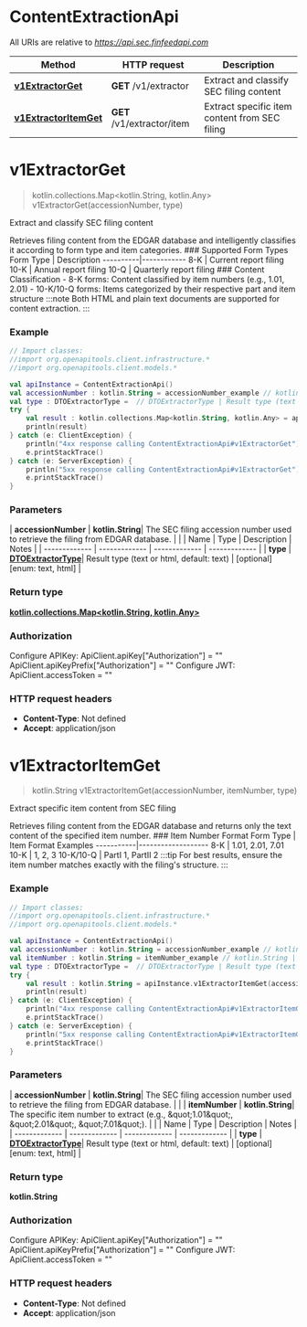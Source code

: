 # ContentExtractionApi

All URIs are relative to *https://api.sec.finfeedapi.com*

| Method | HTTP request | Description |
| ------------- | ------------- | ------------- |
| [**v1ExtractorGet**](ContentExtractionApi.md#v1ExtractorGet) | **GET** /v1/extractor | Extract and classify SEC filing content |
| [**v1ExtractorItemGet**](ContentExtractionApi.md#v1ExtractorItemGet) | **GET** /v1/extractor/item | Extract specific item content from SEC filing |


<a id="v1ExtractorGet"></a>
# **v1ExtractorGet**
> kotlin.collections.Map&lt;kotlin.String, kotlin.Any&gt; v1ExtractorGet(accessionNumber, type)

Extract and classify SEC filing content

Retrieves filing content from the EDGAR database and intelligently classifies it according to form type and item categories.  ### Supported Form Types  Form Type | Description ----------|------------ 8-K      | Current report filing 10-K     | Annual report filing 10-Q     | Quarterly report filing  ### Content Classification - 8-K forms: Content classified by item numbers (e.g., 1.01, 2.01) - 10-K/10-Q forms: Items categorized by their respective part and item structure  :::note Both HTML and plain text documents are supported for content extraction. :::

### Example
```kotlin
// Import classes:
//import org.openapitools.client.infrastructure.*
//import org.openapitools.client.models.*

val apiInstance = ContentExtractionApi()
val accessionNumber : kotlin.String = accessionNumber_example // kotlin.String | The SEC filing accession number used to retrieve the filing from EDGAR database.
val type : DTOExtractorType =  // DTOExtractorType | Result type (text or html, default: text)
try {
    val result : kotlin.collections.Map<kotlin.String, kotlin.Any> = apiInstance.v1ExtractorGet(accessionNumber, type)
    println(result)
} catch (e: ClientException) {
    println("4xx response calling ContentExtractionApi#v1ExtractorGet")
    e.printStackTrace()
} catch (e: ServerException) {
    println("5xx response calling ContentExtractionApi#v1ExtractorGet")
    e.printStackTrace()
}
```

### Parameters
| **accessionNumber** | **kotlin.String**| The SEC filing accession number used to retrieve the filing from EDGAR database. | |
| Name | Type | Description  | Notes |
| ------------- | ------------- | ------------- | ------------- |
| **type** | [**DTOExtractorType**](.md)| Result type (text or html, default: text) | [optional] [enum: text, html] |

### Return type

[**kotlin.collections.Map&lt;kotlin.String, kotlin.Any&gt;**](kotlin.Any.md)

### Authorization


Configure APIKey:
    ApiClient.apiKey["Authorization"] = ""
    ApiClient.apiKeyPrefix["Authorization"] = ""
Configure JWT:
    ApiClient.accessToken = ""

### HTTP request headers

 - **Content-Type**: Not defined
 - **Accept**: application/json

<a id="v1ExtractorItemGet"></a>
# **v1ExtractorItemGet**
> kotlin.String v1ExtractorItemGet(accessionNumber, itemNumber, type)

Extract specific item content from SEC filing

Retrieves filing content from the EDGAR database and returns only the text content of the specified item number.  ### Item Number Format  Form Type | Item Format Examples -----------|------------------- 8-K       | 1.01, 2.01, 7.01 10-K      | 1, 2, 3 10-K/10-Q | PartI 1, PartII 2  :::tip For best results, ensure the item number matches exactly with the filing&#39;s structure. :::

### Example
```kotlin
// Import classes:
//import org.openapitools.client.infrastructure.*
//import org.openapitools.client.models.*

val apiInstance = ContentExtractionApi()
val accessionNumber : kotlin.String = accessionNumber_example // kotlin.String | The SEC filing accession number used to retrieve the filing from EDGAR database.
val itemNumber : kotlin.String = itemNumber_example // kotlin.String | The specific item number to extract (e.g., \"1.01\", \"2.01\", \"7.01\").
val type : DTOExtractorType =  // DTOExtractorType | Result type (text or html, default: text)
try {
    val result : kotlin.String = apiInstance.v1ExtractorItemGet(accessionNumber, itemNumber, type)
    println(result)
} catch (e: ClientException) {
    println("4xx response calling ContentExtractionApi#v1ExtractorItemGet")
    e.printStackTrace()
} catch (e: ServerException) {
    println("5xx response calling ContentExtractionApi#v1ExtractorItemGet")
    e.printStackTrace()
}
```

### Parameters
| **accessionNumber** | **kotlin.String**| The SEC filing accession number used to retrieve the filing from EDGAR database. | |
| **itemNumber** | **kotlin.String**| The specific item number to extract (e.g., \&quot;1.01\&quot;, \&quot;2.01\&quot;, \&quot;7.01\&quot;). | |
| Name | Type | Description  | Notes |
| ------------- | ------------- | ------------- | ------------- |
| **type** | [**DTOExtractorType**](.md)| Result type (text or html, default: text) | [optional] [enum: text, html] |

### Return type

**kotlin.String**

### Authorization


Configure APIKey:
    ApiClient.apiKey["Authorization"] = ""
    ApiClient.apiKeyPrefix["Authorization"] = ""
Configure JWT:
    ApiClient.accessToken = ""

### HTTP request headers

 - **Content-Type**: Not defined
 - **Accept**: application/json

